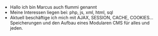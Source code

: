 - Hallo ich bin Marcus auch flummi genannt
- Meine Interessen liegen bei: php, js, xml, html, sql
- Aktuell beschäftige ich mich mit AJAX, SESSION, CACHE, COOKIES... Speicherungen und den Aufbau eines Modularen CMS für alles und jeden.